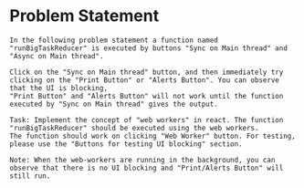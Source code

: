 # Problem Statement
    In the following problem statement a function named "runBigTaskReducer" is executed by buttons "Sync on Main thread" and "Async on Main thread".
    
    Click on the "Sync on Main thread" button, and then immediately try clicking on the "Print Button" or "Alerts Button". You can observe that the UI is blocking,
    "Print Button" and "Alerts Button" will not work until the function executed by "Sync on Main thread" gives the output.
    
    Task: Implement the concept of "web workers" in react. The function "runBigTaskReducer" should be executed using the web workers.
    The function should work on clicking "Web Worker" button. For testing, please use the "Buttons for testing UI blocking" section.

    Note: When the web-workers are running in the background, you can observe that there is no UI blocking and "Print/Alerts Button" will still run.
          

